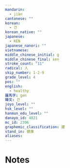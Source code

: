 ```yaml
---
mandarin:
  - jiàn
cantonese: ""
korean:
  - 건
korean_native: ""
japanese:
  - KEN
japanese_nanori: ""
vietnamese:
middle_chinese_initial: g
middle_chinese_final: ɨɐn
stroke_count: "11"
radical: 人
skip_number: 1-2-9
grade_level: 4
pos: ""
english:
  - healthy
羅馬字: gen
韓文: 건
joyo_level: ""
hsk_level: ""
hanmun_edu_level: ""
danayo_id: 4021
mc_id: 2396
graphemic_classification: 建
stand_in: 健康
aliases:
---
```


# Notes
